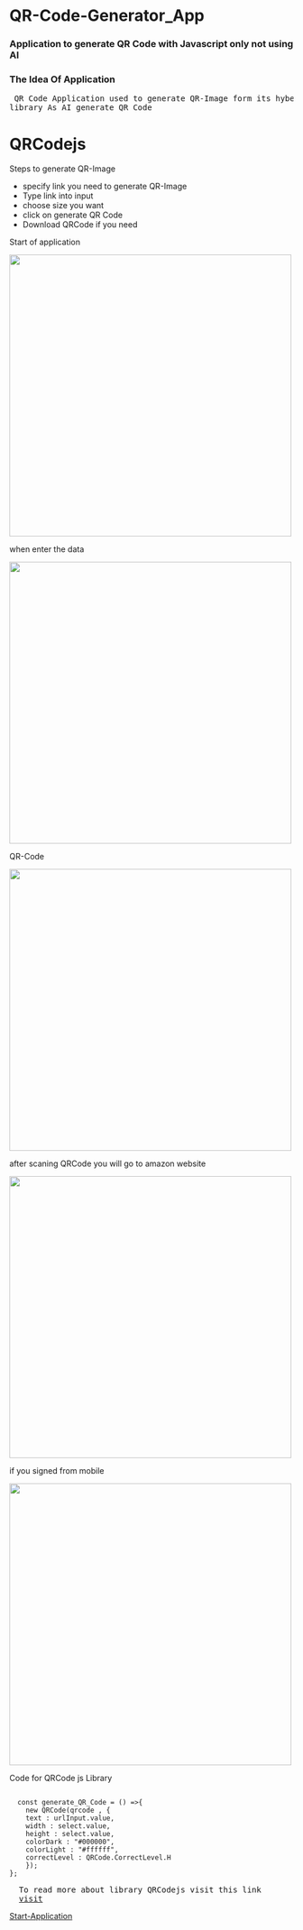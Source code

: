 # QR-Code-Generator_App
### Application to generate QR Code with Javascript only not using AI
<h3>The Idea Of Application</h3>
<pre> QR Code Application used to generate QR-Image form its hyber link using javascript
library As AI generate QR Code </pre>
<h1>QRCodejs</h1>
<p>Steps to generate QR-Image</p>
<ul>
  <li>specify link you need to generate QR-Image</li>
  <li>Type link into input</li>
  <li>choose size you want</li>
  <li>click on generate QR Code</li>
  <li>Download QRCode if you need</li>
</ul>
<p>Start of application </p>
<img src="https://github.com/kareemtarekK/QR-Code-Generator_App/blob/main/github/4.jpg" width="500">
<p>when enter the data</p>
<img src="https://github.com/kareemtarekK/QR-Code-Generator_App/blob/main/github/2.jpg" width="500">
<p>QR-Code</p>
<img src="https://github.com/kareemtarekK/QR-Code-Generator_App/blob/main/github/1.jpg" width="500">
<p>after scaning QRCode you will go to amazon website</p>
<img src="https://github.com/kareemtarekK/QR-Code-Generator_App/blob/main/github/3.jpg" width="500">
<p>if you signed from mobile</p>
<img src="https://github.com/kareemtarekK/QR-Code-Generator_App/blob/main/github/5.png" width="500">
<p>Code for QRCode js Library</p>
<code>
  const generate_QR_Code = () =>{
    new QRCode(qrcode , {
    text : urlInput.value,
    width : select.value,
    height : select.value,
    colorDark : "#000000",
    colorLight : "#ffffff",
    correctLevel : QRCode.CorrectLevel.H
    });
};
</code>
<pre>
  To read more about library QRCodejs visit this link
  <a href="https://davidshimjs.github.io/qrcodejs/">visit</a>
</pre>
<a href="https://kareemtarekk.github.io/QR-Code-Generator_App/">Start-Application</a>



